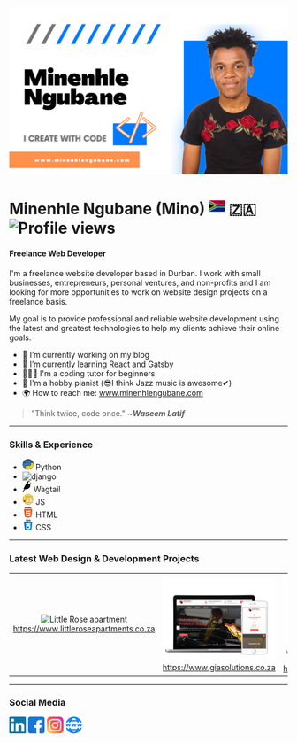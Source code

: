 <img src='https://github.com/Minenhle-Ngubane/Minenhle-Ngubane/blob/main/banner-2.png'>

# Minenhle Ngubane (Mino) <img src='https://github.com/Minenhle-Ngubane/Minenhle-Ngubane/blob/main/south-africa.svg' height='30'> :south_africa: ![Profile views](https://gpvc.arturio.dev/Minenhle-Ngubane)
#### Freelance Web Developer
I'm a freelance website developer based in Durban. I work with small businesses, entrepreneurs, personal ventures, and non-profits and I am looking for more opportunities to work on website design projects on a freelance basis.

My goal is to provide professional and reliable website development using the latest and greatest technologies to help my clients achieve their online goals.

- 🔭 I’m currently working on my blog
- 🌱 I’m currently learning React and Gatsby
- 👨🏾‍🏫 I'm a coding tutor for beginners
- 🎹 I'm a hobby pianist (😎I think Jazz music is awesome✔)
- 🌍 How to reach me: www.minenhlengubane.com 

> "Think twice, code once."
> ~***Waseem Latif***
<hr/>

### Skills & Experience

- <img src='https://github.com/Minenhle-Ngubane/Minenhle-Ngubane/blob/main/python.svg' alt='linkedin' height='20'> Python
- <img src='https://static.djangoproject.com/img/logos/django-logo-negative.svg' alt='django' height='20'>
- <img src='https://github.com/Minenhle-Ngubane/Minenhle-Ngubane/blob/main/wagtail-seeklogo.com.svg' alt='wagtail' height='20'> Wagtail
- <img src='https://github.com/Minenhle-Ngubane/Minenhle-Ngubane/blob/main/javascript.svg' alt='javascript' height='20'> JS
- <img src='https://github.com/Minenhle-Ngubane/Minenhle-Ngubane/blob/main/html-5.svg' alt='html' height='20'> HTML
- <img src='https://github.com/Minenhle-Ngubane/Minenhle-Ngubane/blob/main/css.svg' alt='css' height='20'> CSS
<hr/>

### Latest Web Design & Development Projects

| | | |
|:-------------------------:|:-------------------------:|:-------------------------:|
|<img width="1604" alt="Little Rose apartment" src="https://github.com/Minenhle-Ngubane/Minenhle-Ngubane/blob/main/macbook-pro-mockup-with-a-white-iphone-6-in-front-view-a11923.png">  https://www.littleroseapartments.co.za | <img width="1604" alt="GIA Solutions Sa (Pty) Ltd" src="https://github.com/Minenhle-Ngubane/Minenhle-Ngubane/blob/main/macbook-pro-mockup-with-a-white-iphone-6-in-front-view-a11923%20(3).png">  https://www.giasolutions.co.za | <img width="1604" alt="Proh Cleaning Mobile Pty (Ltd)" src="https://github.com/Minenhle-Ngubane/Minenhle-Ngubane/blob/main/macbook-pro-mockup-with-a-white-iphone-6-in-front-view-a11923%20(2).png"> https://www.prohcleaning.co.za | <img width="1604" alt="Proh Cleaning Mobile Pty (Ltd)" src="https://github.com/Minenhle-Ngubane/Minenhle-Ngubane/blob/main/macbook-pro-mockup-with-a-white-iphone-6-in-front-view-a11923%20(2).png"> https://www.prohcleaning.co.za |
<hr/>

### Social Media

[<img src='https://github.com/Minenhle-Ngubane/Minenhle-Ngubane/blob/main/linkedin-logo.svg' alt='linkedin' height='30'>](https://www.linkedin.com/in/minenhle-ngubane-mino/)  [<img src='https://github.com/Minenhle-Ngubane/Minenhle-Ngubane/blob/main/facebook.svg' alt='facebook' height='30'>](https://www.facebook.com/groups/minenhlengubane)  [<img src='https://github.com/Minenhle-Ngubane/Minenhle-Ngubane/blob/main/instagram.svg' alt='instagram' height='30'>](https://www.instagram.com/minenhle__ngubane/)  [<img src='https://github.com/Minenhle-Ngubane/Minenhle-Ngubane/blob/main/world-wide-web.svg' alt='website' height='30'>](www.minenhlengubane.com)
